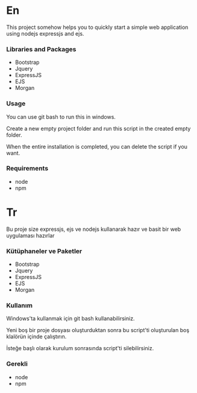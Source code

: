 # En
This project somehow helps you to quickly start a simple web application using nodejs expressjs and ejs.

### Libraries and Packages

 - Bootstrap
 - Jquery
 - ExpressJS
 - EJS
 - Morgan
### Usage
You can use git bash to run this in windows.

Create a new empty project folder and run this script in the created empty folder.

When the entire installation is completed, you can delete the script if you want.

### Requirements
- node
- npm

# Tr

Bu proje size expressjs, ejs ve nodejs kullanarak hazır ve basit bir web uygulaması hazırlar

### Kütüphaneler ve Paketler

 - Bootstrap
 - Jquery
 - ExpressJS
 - EJS 
 - Morgan
### Kullanım
Windows'ta kullanmak için git bash kullanabilirsiniz.

Yeni boş bir proje dosyası oluşturduktan sonra bu script'ti oluşturulan boş klalörün içinde çalıştırın.

İsteğe başlı olarak kurulum sonrasında script'ti silebilirsiniz.

### Gerekli

- node
- npm
